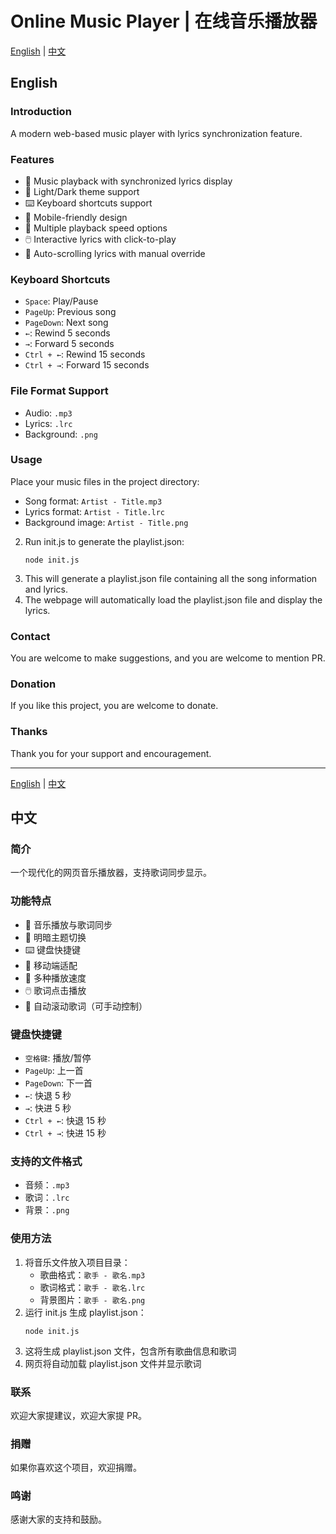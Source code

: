 # Online Music Player | 在线音乐播放器

[English](#english) | [中文](#中文)

## English

### Introduction
A modern web-based music player with lyrics synchronization feature.

### Features
- 🎵 Music playback with synchronized lyrics display
- 🎨 Light/Dark theme support
- ⌨️ Keyboard shortcuts support
- 📱 Mobile-friendly design
- 🔄 Multiple playback speed options
- 🖱️ Interactive lyrics with click-to-play
- 🎯 Auto-scrolling lyrics with manual override

### Keyboard Shortcuts
- `Space`: Play/Pause
- `PageUp`: Previous song
- `PageDown`: Next song
- `←`: Rewind 5 seconds
- `→`: Forward 5 seconds
- `Ctrl + ←`: Rewind 15 seconds
- `Ctrl + →`: Forward 15 seconds

### File Format Support
- Audio: `.mp3`
- Lyrics: `.lrc`
- Background: `.png`

### Usage
Place your music files in the project directory:
   - Song format: `Artist - Title.mp3`
   - Lyrics format: `Artist - Title.lrc`
   - Background image: `Artist - Title.png`
2. Run init.js to generate the playlist.json:
   ```
   node init.js
   ```
3. This will generate a playlist.json file containing all the song information and lyrics.
4. The webpage will automatically load the playlist.json file and display the lyrics.

### Contact
You are welcome to make suggestions, and you are welcome to mention PR.

### Donation
If you like this project, you are welcome to donate.

### Thanks
Thank you for your support and encouragement.

---

[English](#english) | [中文](#中文)

## 中文

### 简介
一个现代化的网页音乐播放器，支持歌词同步显示。

### 功能特点
- 🎵 音乐播放与歌词同步
- 🎨 明暗主题切换
- ⌨️ 键盘快捷键
- 📱 移动端适配
- 🔄 多种播放速度
- 🖱️ 歌词点击播放
- 🎯 自动滚动歌词（可手动控制）

### 键盘快捷键
- `空格键`: 播放/暂停
- `PageUp`: 上一首
- `PageDown`: 下一首
- `←`: 快退 5 秒
- `→`: 快进 5 秒
- `Ctrl + ←`: 快退 15 秒
- `Ctrl + →`: 快进 15 秒

### 支持的文件格式
- 音频：`.mp3`
- 歌词：`.lrc`
- 背景：`.png`

### 使用方法
1. 将音乐文件放入项目目录：
   - 歌曲格式：`歌手 - 歌名.mp3`
   - 歌词格式：`歌手 - 歌名.lrc`
   - 背景图片：`歌手 - 歌名.png`
2. 运行 init.js 生成 playlist.json：
   ```
   node init.js
   ```
3. 这将生成 playlist.json 文件，包含所有歌曲信息和歌词
4. 网页将自动加载 playlist.json 文件并显示歌词

### 联系
欢迎大家提建议，欢迎大家提 PR。

### 捐赠
如果你喜欢这个项目，欢迎捐赠。

### 鸣谢
感谢大家的支持和鼓励。
